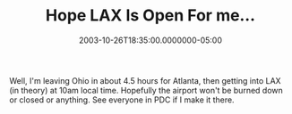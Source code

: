 ﻿---
title: Hope LAX Is Open For me…
date: "2003-10-26T18:35:00.0000000-05:00"
description: Well, I'm leaving Ohio in about 4.5 hours for Atlanta, then getting
featuredImage: img/hope-lax-is-open-for-me…-featured.png
---

Well, I'm leaving Ohio in about 4.5 hours for Atlanta, then getting into LAX (in theory) at 10am local time. Hopefully the airport won't be burned down or closed or anything. See everyone in PDC if I make it there.


